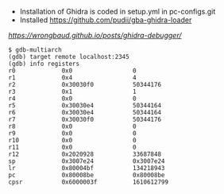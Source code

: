 * Installation of Ghidra is coded in setup.yml in pc-configs.git
* Installed https://github.com/pudii/gba-ghidra-loader

*https://wrongbaud.github.io/posts/ghidra-debugger/*

```shell
$ gdb-multiarch
(gdb) target remote localhost:2345
(gdb) info registers
r0             0x0                 0
r1             0x4                 4
r2             0x30030f0           50344176
r3             0x1                 1
r4             0x0                 0
r5             0x30030e4           50344164
r6             0x30030e4           50344164
r7             0x30030f0           50344176
r8             0x0                 0
r9             0x0                 0
r10            0x0                 0
r11            0x0                 0
r12            0x2020928           33687848
sp             0x3007e24           0x3007e24
lr             0x80004bf           134218943
pc             0x80008be           0x80008be
cpsr           0x6000003f          1610612799
```
